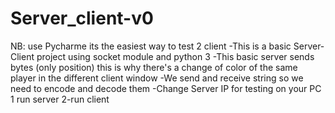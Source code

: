 
# Server_client-v0
NB: use Pycharme its the easiest way to test 2 client 
-This is a basic Server-Client  project using socket module and python 3
-This basic  server  sends  bytes (only position) this is why there's a change of  color of the same player in the different client window
-We send and receive string so  we need to encode and decode them
-Change Server IP  for  testing on your PC
1 run server
2-run client
